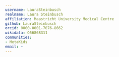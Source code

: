 ```yaml
---
username: LauraSteinbusch
realname: Laura Steinbusch
affiliation: Maastricht University Medical Centre
github: LauraSteinbusch
orcid: 0000-0001-7076-8662
wikidata: Q56868311
communities:
- MetaKids
email: ~
---
```


